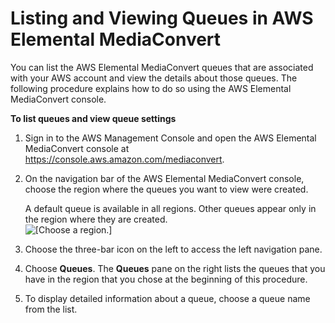 # Listing and Viewing Queues in AWS Elemental MediaConvert<a name="listing-queues"></a>

You can list the AWS Elemental MediaConvert queues that are associated with your AWS account and view the details about those queues\. The following procedure explains how to do so using the AWS Elemental MediaConvert console\.

**To list queues and view queue settings**

1. Sign in to the AWS Management Console and open the AWS Elemental MediaConvert console at [https://console\.aws\.amazon\.com/mediaconvert](https://console.aws.amazon.com/mediaconvert)\.

1. On the navigation bar of the AWS Elemental MediaConvert console, choose the region where the queues you want to view were created\.

   A default queue is available in all regions\. Other queues appear only in the region where they are created\.  
![\[Choose a region.\]](http://docs.aws.amazon.com/mediaconvert/latest/ug/images/regions-list.png)

1. Choose the three\-bar icon on the left to access the left navigation pane\.

1. Choose **Queues**\. The **Queues** pane on the right lists the queues that you have in the region that you chose at the beginning of this procedure\.

1. To display detailed information about a queue, choose a queue name from the list\.